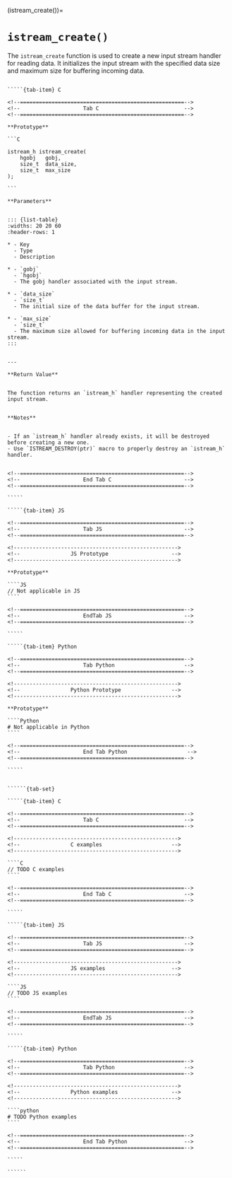 <!-- ============================================================== -->
(istream_create())=
# `istream_create()`
<!-- ============================================================== -->


The `istream_create` function is used to create a new input stream handler for reading data. It initializes the input stream with the specified data size and maximum size for buffering incoming data.


<!------------------------------------------------------------>
<!--                    Prototypes                          -->
<!------------------------------------------------------------>

``````{tab-set}

`````{tab-item} C

<!--====================================================-->
<!--                    Tab C                           -->
<!--====================================================-->

**Prototype**

```C

istream_h istream_create(
    hgobj   gobj,
    size_t  data_size,
    size_t  max_size
);

```

**Parameters**


::: {list-table}
:widths: 20 20 60
:header-rows: 1

* - Key
  - Type
  - Description

* - `gobj`
  - `hgobj`
  - The gobj handler associated with the input stream.
  
* - `data_size`
  - `size_t`
  - The initial size of the data buffer for the input stream.
  
* - `max_size`
  - `size_t`
  - The maximum size allowed for buffering incoming data in the input stream.
:::


---

**Return Value**


The function returns an `istream_h` handler representing the created input stream.


**Notes**


- If an `istream_h` handler already exists, it will be destroyed before creating a new one.
- Use `ISTREAM_DESTROY(ptr)` macro to properly destroy an `istream_h` handler.


<!--====================================================-->
<!--                    End Tab C                       -->
<!--====================================================-->

`````

`````{tab-item} JS

<!--====================================================-->
<!--                    Tab JS                          -->
<!--====================================================-->

<!---------------------------------------------------->
<!--                JS Prototype                    -->
<!---------------------------------------------------->

**Prototype**

````JS
// Not applicable in JS
````

<!--====================================================-->
<!--                    EndTab JS                       -->
<!--====================================================-->

`````

`````{tab-item} Python

<!--====================================================-->
<!--                    Tab Python                      -->
<!--====================================================-->

<!---------------------------------------------------->
<!--                Python Prototype                -->
<!---------------------------------------------------->

**Prototype**

````Python
# Not applicable in Python
````

<!--====================================================-->
<!--                    End Tab Python                   -->
<!--====================================================-->

`````

``````

<!------------------------------------------------------------>
<!--                    Examples                            -->
<!------------------------------------------------------------>

```````{dropdown} Examples

``````{tab-set}

`````{tab-item} C

<!--====================================================-->
<!--                    Tab C                           -->
<!--====================================================-->

<!---------------------------------------------------->
<!--                C examples                      -->
<!---------------------------------------------------->

````C
// TODO C examples
````

<!--====================================================-->
<!--                    End Tab C                       -->
<!--====================================================-->

`````

`````{tab-item} JS

<!--====================================================-->
<!--                    Tab JS                          -->
<!--====================================================-->

<!---------------------------------------------------->
<!--                JS examples                     -->
<!---------------------------------------------------->

````JS
// TODO JS examples
````

<!--====================================================-->
<!--                    EndTab JS                       -->
<!--====================================================-->

`````

`````{tab-item} Python

<!--====================================================-->
<!--                    Tab Python                      -->
<!--====================================================-->

<!---------------------------------------------------->
<!--                Python examples                 -->
<!---------------------------------------------------->

````python
# TODO Python examples
````

<!--====================================================-->
<!--                    End Tab Python                  -->
<!--====================================================-->

`````

``````

```````

